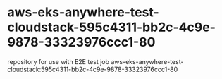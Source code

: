 # aws-eks-anywhere-test-cloudstack-595c4311-bb2c-4c9e-9878-33323976ccc1-80
repository for use with E2E test job aws-eks-anywhere-test-cloudstack:595c4311-bb2c-4c9e-9878-33323976ccc1-80
